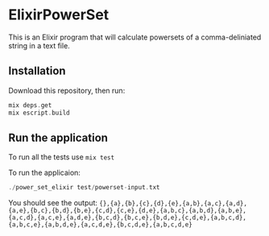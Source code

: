 # ElixirPowerSet

This is an Elixir program that will calculate powersets of a comma-deliniated string in a text file.

## Installation

Download this repository, then run:
```elixir
mix deps.get
mix escript.build
```


## Run the application
To run all the tests use ```mix test```

To run the applicaion:
```elixir
./power_set_elixir test/powerset-input.txt
```

You should see the output: ```{},{a},{b},{c},{d},{e},{a,b},{a,c},{a,d},{a,e},{b,c},{b,d},{b,e},{c,d},{c,e},{d,e},{a,b,c},{a,b,d},{a,b,e},{a,c,d},{a,c,e},{a,d,e},{b,c,d},{b,c,e},{b,d,e},{c,d,e},{a,b,c,d},{a,b,c,e},{a,b,d,e},{a,c,d,e},{b,c,d,e},{a,b,c,d,e}```

